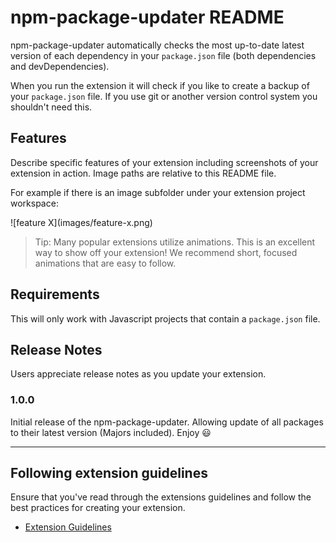 # npm-package-updater README

npm-package-updater automatically checks the most up-to-date latest version of each dependency in your `package.json` file (both dependencies and devDependencies).

When you run the extension it will check if you like to create a backup of your `package.json` file. If you use git or another version control system you shouldn't need this.

## Features

Describe specific features of your extension including screenshots of your extension in action. Image paths are relative to this README file.

For example if there is an image subfolder under your extension project workspace:

\!\[feature X\]\(images/feature-x.png\)

> Tip: Many popular extensions utilize animations. This is an excellent way to show off your extension! We recommend short, focused animations that are easy to follow.

## Requirements

This will only work with Javascript projects that contain a `package.json` file.

## Release Notes

Users appreciate release notes as you update your extension.

### 1.0.0

Initial release of the npm-package-updater. Allowing update of all packages to their latest version (Majors included). Enjoy 😃

---

## Following extension guidelines

Ensure that you've read through the extensions guidelines and follow the best practices for creating your extension.

- [Extension Guidelines](https://code.visualstudio.com/api/references/extension-guidelines)
